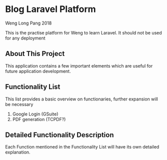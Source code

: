 # Blog Laravel Platform
Weng Long Pang 2018

This is the practise platform for Weng to learn Laravel.
It should not be used for any deployment  

## About This Project

This application contains a few important elements which are useful for future application development.

## Functionality List
This list provides a basic overview on functionaries, further expansion will be necessary 
1. Google Login (GSuite)
2. PDF generation (TCPDF?)

## Detailed Functionality Description
Each Function mentioned in the Functionality List will have its own detailed explanation.
